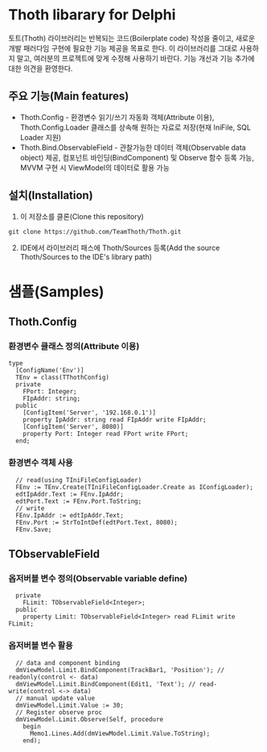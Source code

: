 # Thoth libarary for Delphi

토트(Thoth) 라이브러리는 반복되는 코드(Boilerplate code) 작성을 줄이고, 새로운 개발 패러다임 구현에 필요한 기능 제공을 목표로 한다.
이 라이브러리를 그대로 사용하지 말고, 여러분의 프로젝트에 맞게 수정해 사용하기 바란다.
기능 개선과 기능 추가에 대한 의견을 환영한다.

## 주요 기능(Main features)
* Thoth.Config - 환경변수 읽기/쓰기 자동화 객체(Attribute 이용), Thoth.Config.Loader 클래스를 상속해 원하는 자료로 저장(현재 IniFile, SQL Loader 지원)
* Thoth.Bind.ObservableField - 관찰가능한 데이터 객체(Observable data object) 제공, 컴포넌트 바인딩(BindComponent) 및 Observe 함수 등록 가능, MVVM 구현 시 ViewModel의 데이터로 활용 가능

## 설치(Installation)
1. 이 저장소를 클론(Clone this repository)
```
git clone https://github.com/TeamThoth/Thoth.git
```
2. IDE에서 라이브러리 패스에 Thoth/Sources 등록(Add the source Thoth/Sources to the IDE's library path)

# 샘플(Samples)
## Thoth.Config
### 환경변수 클래스 정의(Attribute 이용)
```
type
  [ConfigName('Env')]
  TEnv = class(TThothConfig)
  private
    FPort: Integer;
    FIpAddr: string;
  public
    [ConfigItem('Server', '192.168.0.1')]
    property IpAddr: string read FIpAddr write FIpAddr;
    [ConfigItem('Server', 8080)]
    property Port: Integer read FPort write FPort;
  end;
```
### 환경변수 객체 사용
```
  // read(using TIniFileConfigLoader)
  FEnv := TEnv.Create(TIniFileConfigLoader.Create as IConfigLoader);
  edtIpAddr.Text := FEnv.IpAddr;
  edtPort.Text := FEnv.Port.ToString;
  // write
  FEnv.IpAddr := edtIpAddr.Text;
  FEnv.Port := StrToIntDef(edtPort.Text, 8080);
  FEnv.Save;
```

## TObservableField<T>
### 옵저버블 변수 정의(Observable variable define)
```
  private
    FLimit: TObservableField<Integer>;
  public
    property Limit: TObservableField<Integer> read FLimit write FLimit;
```
### 옵저버블 변수 활용
```
  // data and component binding
  dmViewModel.Limit.BindComponent(TrackBar1, 'Position'); // readonly(control <- data)
  dmViewModel.Limit.BindComponent(Edit1, 'Text'); // read-write(control <-> data)
  // manual update value
  dmViewModel.Limit.Value := 30;
  // Register observe proc
  dmViewModel.Limit.Observe(Self, procedure
    begin
      Memo1.Lines.Add(dmViewModel.Limit.Value.ToString);
    end);
```
